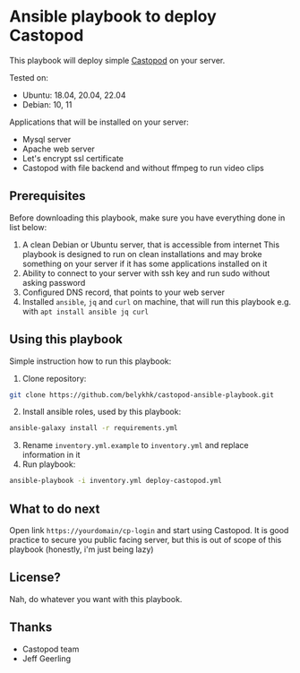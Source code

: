 # Ansible playbook to deploy Castopod
This playbook will deploy simple [Castopod](https://castopod.org/) on your server. 

Tested on: 
 * Ubuntu: 18.04, 20.04, 22.04
 * Debian: 10, 11

Applications that will be installed on your server:
 * Mysql server 
 * Apache web server
 * Let's encrypt ssl certificate 
 * Castopod with file backend and without ffmpeg to run video clips

## Prerequisites
Before downloading this playbook, make sure you have everything done in list below:

 1. A clean Debian or Ubuntu server, that is accessible from internet
 This playbook is designed to run on clean installations and may broke something on your server if it has some applications installed on it
 2. Ability to connect to your server with ssh key and run sudo without asking password 
 3. Configured DNS record, that points to your web server
 4. Installed `ansible`, `jq` and `curl` on machine, that will run this playbook
    e.g. with `apt install ansible jq curl`

## Using this playbook
Simple instruction how to run this playbook:

 1. Clone repository:
 ```sh
 git clone https://github.com/belykhk/castopod-ansible-playbook.git
 ```
 2. Install ansible roles, used by this playbook:
 ```sh
 ansible-galaxy install -r requirements.yml
 ```
 3. Rename `inventory.yml.example` to `inventory.yml` and replace information in it 
 4. Run playbook:
 ```sh
 ansible-playbook -i inventory.yml deploy-castopod.yml
 ```

## What to do next
Open link `https://yourdomain/cp-login` and start using Castopod. It is good practice to secure you public facing server, but this is out of scope of this playbook (honestly, i'm just being lazy)

## License?
Nah, do whatever you want with this playbook. 

## Thanks
 * Castopod team 
 * Jeff Geerling 
